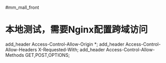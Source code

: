 #mm_mall_front



# 本地测试，需要Nginx配置跨域访问

add_header Access-Control-Allow-Origin *;
add_header Access-Control-Allow-Headers X-Requested-With;
add_header Access-Control-Allow-Methods GET,POST,OPTIONS;